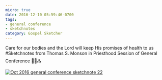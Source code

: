 ```yaml
---
micro: true
date: 2016-12-10 05:59:46-0700
tags:
- general conference
- sketchnotes
category: Gospel Sketcher
---
```


Care for our bodies and the Lord will keep His promises of health to us
#Sketchnotes from Thomas S. Monson in Priesthood Session of General Conference ✍🏼⛪️

[![Oct 2016 general conference sketchnote 22](https://media.bennorris.org/images/gospelsketcher/uploads/2018/85cab36cfe.jpg)](https://media.bennorris.org/images/gospelsketcher/uploads/2018/85cab36cfe.jpg)